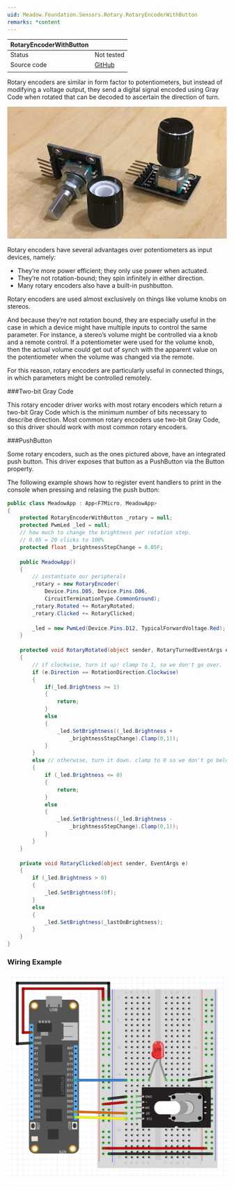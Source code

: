```yaml
---
uid: Meadow.Foundation.Sensors.Rotary.RotaryEncoderWithButton
remarks: *content
---
```


| RotaryEncoderWithButton |             |
|-------------------------|-------------|
| Status                  | Not tested  |
| Source code             | [GitHub](https://github.com/WildernessLabs/Meadow.Foundation/tree/master/Source/Meadow.Foundation.Core/Sensors/Rotary)  |
| | |

Rotary encoders are similar in form factor to potentiometers, but instead of modifying a voltage output, they send a digital signal encoded using Gray Code when rotated that can be decoded to ascertain the direction of turn.

![](../../API_Assets/Meadow.Foundation.Sensors.Rotary.RotaryEncoder/RotaryEncoder.jpg)

Rotary encoders have several advantages over potentiometers as input devices, namely:

* They’re more power efficient; they only use power when actuated.
* They’re not rotation-bound; they spin infinitely in either direction.
* Many rotary encoders also have a built-in pushbutton.

Rotary encoders are used almost exclusively on things like volume knobs on stereos.

And because they’re not rotation bound, they are especially useful in the case in which a device might have multiple inputs to control the same parameter. For instance, a stereo’s volume might be controlled via a knob and a remote control. If a potentiometer were used for the volume knob, then the actual volume could get out of synch with the apparent value on the potentiometer when the volume was changed via the remote.

For this reason, rotary encoders are particularly useful in connected things, in which parameters might be controlled remotely.

###Two-bit Gray Code

This rotary encoder driver works with most rotary encoders which return a two-bit Gray Code which is the minimum number of bits necessary to describe direction. Most common rotary encoders use two-bit Gray Code, so this driver should work with most common rotary encoders.

###PushButton

Some rotary encoders, such as the ones pictured above, have an integrated push button. This driver exposes that button as a PushButton via the Button property.

The following example shows how to register event handlers to print in the console when pressing and relasing the push button:

```csharp
public class MeadowApp : App<F7Micro, MeadowApp>
{
    protected RotaryEncoderWithButton _rotary = null;
    protected PwmLed _led = null;
    // how much to change the brightness per rotation step. 
    // 0.05 = 20 clicks to 100%
    protected float _brightnessStepChange = 0.05F; 

    public MeadowApp()
    {
        // instantiate our peripherals
        _rotary = new RotaryEncoder(
            Device.Pins.D05, Device.Pins.D06,
            CircuitTerminationType.CommonGround);
        _rotary.Rotated += RotaryRotated;
        _rotary.Clicked += RotaryClicked;

        _led = new PwmLed(Device.Pins.D12, TypicalForwardVoltage.Red);
    }

    protected void RotaryRotated(object sender, RotaryTurnedEventArgs e)
    {
        // if clockwise, turn it up! clamp to 1, so we don't go over.
        if (e.Direction == RotationDirection.Clockwise)
        {
            if(_led.Brightness >= 1) 
            {
                return;
            } 
            else 
            {
                _led.SetBrightness((_led.Brightness + 
                    _brightnessStepChange).Clamp(0,1));
            }
        } 
        else // otherwise, turn it down. clamp to 0 so we don't go below. 
        { 
            if (_led.Brightness <= 0) 
            {
                return;
            } 
            else 
            {
                _led.SetBrightness((_led.Brightness - 
                    _brightnessStepChange).Clamp(0,1));
            }
        }
    }

    private void RotaryClicked(object sender, EventArgs e)
    {
        if (_led.Brightness > 0) 
        {
            _led.SetBrightness(0f);
        } 
        else 
        {
            _led.SetBrightness(_lastOnBrightness);
        }
    }
}
```

### Wiring Example

![](../../API_Assets/Meadow.Foundation.Sensors.Rotary.RotaryEncoderWithButton/RotaryEncoderWithButton.svg)